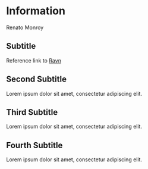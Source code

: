 # Information
Renato Monroy

## Subtitle
Reference link to [Ravn](https:ravn.co)

## Second Subtitle
Lorem ipsum dolor sit amet, consectetur adipiscing elit.

## Third Subtitle
Lorem ipsum dolor sit amet, consectetur adipiscing elit.

## Fourth Subtitle
Lorem ipsum dolor sit amet, consectetur adipiscing elit.